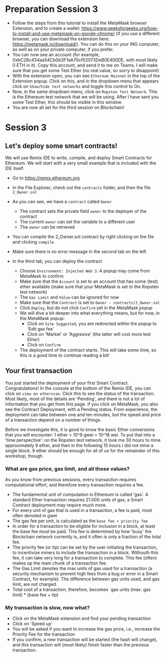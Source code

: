 # Preparation Session 3

- Follow the steps from this tutorial to install the MetaMask browser Extension, and to create a wallet: https://www.geeksforgeeks.org/how-to-install-and-use-metamask-on-google-chrome/ (if you use a different browser, you can download the extension here: https://metamask.io/download/). You can do this on your ING computer, as well as on your private computer, if you prefer.
- You can now see an account (for example, 0xbC28c434aa54Cb0b3F1eA70cf02073DeB0E400DE, with most likely 0 ETH in it). Copy this account, and send it to me on Teams. I will make sure that you get some Test Ether (no real value, so sorry to disappoint)
- With the extension open, you can see `Ethereum Mainnet` in the top of the Extension popup. Click on this, and in the dropdown menu that appears click on `Show/hide test networks` and toggle this control to On.
- Now, in the same dropdown menu, click on `Ropsten Test Network`. This is the Ethereum test network that we will be using. After I have sent you some Test Ether, this should be visible in this window.
- You are now all set for the third session on Blockchain!

# Session 3

## Let's deploy some smart contracts!

We will use Remix IDE to write, compile, and deploy Smart Contracts for Ethereum. We will start with a very small example that is included with the IDE itself.

- Go to https://remix.ethereum.org
- In the File Explorer, check out the `contracts` folder, and then the file `2_Owner.sol`
- As you can see, we have a `contract` called `Owner`

  - The contract sets the private field `owner` to the deployer of the contract
  - The current `owner` can set the variable to a different user
  - The `owner` can be retrieved

- You can compile the 2_Owner.sol contract by right clicking on the file and clicking `compile`
- Make sure there is no error message in the second tab on the left
- In the third tab, you can deploy the contract
  - Choose `Environment: Injected Web 3`. A popup may come from MetaMask to confirm
  - Make sure that the `Account` is set to an account that has some (test) ether available (make sure that your MetaMask is set to the Ropsten test network)
  - The `Gas Limit` and `Value` can be ignored for now
  - Make sure that the `Contract` is set to `Owner - contracts/2_Owner.sol`
  - Click `Deploy`, but do not click `Confirm` yet in the MetaMask popup
  - We will dive a bit deeper into what everything means, but for now, in the MetaMask popup:
    - Click on `Site Suggested`, you are redirected within the popup to 'Edit gas fee'
    - Click on 'Market' or 'Aggresive' (the latter will cost more test Ether)
    - Click on `Confirm`
  - The deployment of the contract starts. This will take some time, so this is a good time to continue reading a bit!

## Your first transaction

You just started the deployment of your first Smart Contract. Congratulations! In the console at the bottom of the Remix IDE, you can click on `view on etherscan`. Click this to see the status of the transaction. Most likely, most of the details are 'Pending', and there is not a lot of information that you get from this page. If you click on MetaMask, you also see the Contract Deployment, with a Pending status. From experience, the deployment can take between one and ten minutes, but the speed and price of a transaction depend on a number of things.

Before we investigate this, it is good to know the basic Ether conversions that you will encounter: 1 ether = 10^9 gwei = 10^18 wei. To put that into a 'time perspective': on the Ropsten test network, it took me 30 hours to mine approximately 9 ether, and then in the following 15 hours I did not mine a single block. 9 ether should be enough for all of us for the remainder of this workshop, though.

### What are gas price, gas limit, and all those values?

As you know from previous sessions, every transaction requires computational effort, and therefore every transaction requires a fee.

- The fundamental unit of computation in Ethereum is called 'gas'. A standard Ether transaction requires 21.000 units of gas, a Smart Contract deployment may require much more.
- For every unit of gas that is used in a transaction, a fee is paid, most often denoted in gwei
- The gas fee per unit, is calculated as the `base fee + priority fee`
- In order for a transaction to be eligible for inclusion in a block, at least the base fee must be paid. This fee is determined by how 'busy' the Blockchain network currently is, and it often is only a fraction of the total fee.
- The priority fee (or tip) can be set by the user initiating the transaction, to incentivize miners to include the transaction in a block. Withouth this fee, it can take very long for a transaction to complete. This fee (often) makes up the main chunk of a transaction fee.
- The Gas Limit denotes the max units of gas used for a transaction (a security mechanism to prevent high fees from a bug or error in a Smart Contract, for example). The difference between gas units used, and gas limit, are not charged.
- Total cost of a transaction, therefore, becomes `gas units (max. gas limit) \* (base fee + tip)

### My transaction is slow, now what?

- Click on the MetaMask extension and find your pending transaction
- Click on 'Speed up'
- You will be asked if you want to increase the gas price, i.e., increase the Priority Fee for the transaction
- If you confirm, a new transaction will be started (the hash will change), and this transaction will (most likely) finish faster than the previous transaction.
